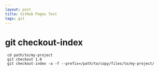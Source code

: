 ```yaml
---
layout: post
title: GitHub Pages Test
tags: git
---
```


git checkout-index
====================

     cd path/to/my-project
     git checkout 1.0
     git checkout-index -a -f --prefix=/path/to/copy/files/to/my-project/
